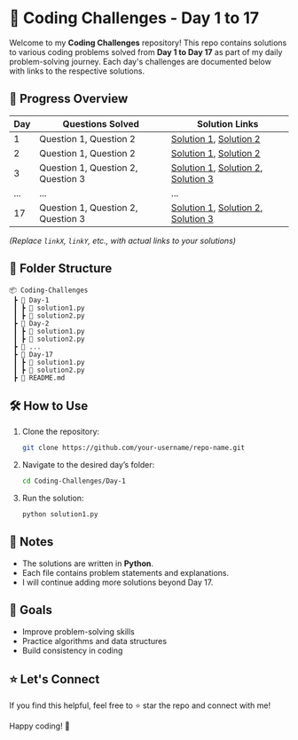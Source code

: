 # 🚀 Coding Challenges - Day 1 to 17

Welcome to my **Coding Challenges** repository! This repo contains solutions to various coding problems solved from **Day 1 to Day 17** as part of my daily problem-solving journey. Each day's challenges are documented below with links to the respective solutions.

## 📌 Progress Overview
| Day | Questions Solved | Solution Links |
|----|----------------|----------------|
| 1  | Question 1, Question 2  | [Solution 1](link1), [Solution 2](link2) |
| 2  | Question 1, Question 2  | [Solution 1](link3), [Solution 2](link4) |
| 3  | Question 1, Question 2, Question 3 | [Solution 1](link5), [Solution 2](link6), [Solution 3](link7) |
| ... | ... | ... |
| 17  | Question 1, Question 2, Question 3 | [Solution 1](linkX), [Solution 2](linkY), [Solution 3](linkZ) |

_(Replace `linkX`, `linkY`, etc., with actual links to your solutions)_

## 📂 Folder Structure
```
📦 Coding-Challenges
 ┣ 📂 Day-1
 ┃ ┣ 📜 solution1.py
 ┃ ┣ 📜 solution2.py
 ┣ 📂 Day-2
 ┃ ┣ 📜 solution1.py
 ┃ ┣ 📜 solution2.py
 ┣ 📂 ...
 ┣ 📂 Day-17
 ┃ ┣ 📜 solution1.py
 ┃ ┣ 📜 solution2.py
 ┣ 📜 README.md
```

## 🛠️ How to Use
1. Clone the repository:
   ```sh
   git clone https://github.com/your-username/repo-name.git
   ```
2. Navigate to the desired day’s folder:
   ```sh
   cd Coding-Challenges/Day-1
   ```
3. Run the solution:
   ```sh
   python solution1.py
   ```

## 📖 Notes
- The solutions are written in **Python**.
- Each file contains problem statements and explanations.
- I will continue adding more solutions beyond Day 17.

## 🎯 Goals
- Improve problem-solving skills
- Practice algorithms and data structures
- Build consistency in coding

## ⭐ Let's Connect
If you find this helpful, feel free to ⭐ star the repo and connect with me!

Happy coding! 🚀

